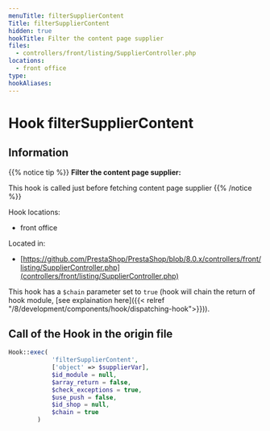 ```yaml
---
menuTitle: filterSupplierContent
Title: filterSupplierContent
hidden: true
hookTitle: Filter the content page supplier
files:
  - controllers/front/listing/SupplierController.php
locations:
  - front office
type: 
hookAliases:
---
```


# Hook filterSupplierContent

## Information

{{% notice tip %}}
**Filter the content page supplier:** 

This hook is called just before fetching content page supplier
{{% /notice %}}

Hook locations: 
  - front office

Located in: 
  - [https://github.com/PrestaShop/PrestaShop/blob/8.0.x/controllers/front/listing/SupplierController.php](controllers/front/listing/SupplierController.php)

This hook has a `$chain` parameter set to `true` (hook will chain the return of hook module, [see explaination here]({{< relref "/8/development/components/hook/dispatching-hook">}})).

## Call of the Hook in the origin file

```php
Hook::exec(
            'filterSupplierContent',
            ['object' => $supplierVar],
            $id_module = null,
            $array_return = false,
            $check_exceptions = true,
            $use_push = false,
            $id_shop = null,
            $chain = true
        )
```